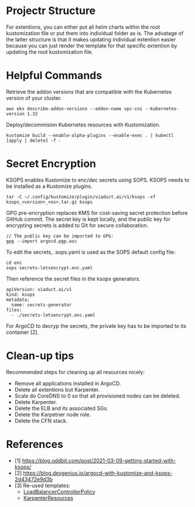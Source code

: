 # Projectr Structure

For extentions, you can either put all helm charts within the root kustomization file or put them into individual folder as is. The advatage of the latter structure is that it makes updating individual extention easier because you can just render the template for that specific extention by updating the root kustomization file.

# Helpful Commands

Retrieve the addon versions that are compatible with the Kubernetes version of your cluster.

```
aws eks describe-addon-versions --addon-name vpc-cni --kubernetes-version 1.32
```

Deploy/decommision Kubernetes resources with Kustomization.
```
kustomize build --enable-alpha-plugins --enable-exec . | kubectl [apply | delete] -f -
```

# Secret Encryption

KSOPS enables Kustomize to enc/dec secrets using SOPS. KSOPS needs to be installed as a Kustomize plugins.

```
tar -C ~/.config/kustomize/plugin/viaduct.ai/v1/ksops -xf ksops_<version>_<os>.tar.gz ksops
```

GPG pre-encryption replaces KMS for cost-saving secret protection before GitHub commit. The secret key is kept locally, and the public key for encrypting secrets is added to Git for secure collaboration.

```
// The public key can be imported to GPG:
gpg --import argocd.pgp.asc
```

To edit the secrets, .sops.yaml is used as the SOPS default config file:

```
cd enc
sops secrets-letsencrypt.enc.yaml
```

Then reference the secret files in the ksops generators.

```
apiVersion: viaduct.ai/v1
kind: ksops
metadata:
  name: secrets-generator
files:
  - ./secrets-letsencrypt.enc.yaml
```

For ArgoCD to decryp the secrets, the private key has to be imported to its container [2].

# Clean-up tips

Recommended steps for cleaning up all resources nicely:
- Remove all applications installed in ArgoCD.
- Delete all extentions but Karpenter.
- Scale do CoreDNS to 0 so that all provisioned nodes can be deleted.
- Delete Karpenter.
- Delete the ELB and its associated SGs.
- Delete the Karpetner node role.
- Delete the CFN stack.

# References
- [1] https://blog.oddbit.com/post/2021-03-09-getting-started-with-ksops/
- [2] https://blog.devgenius.io/argocd-with-kustomize-and-ksops-2d43472e9d3b
- [3] Re-used templates:
  - [LoadBalancerControllerPolicy](https://raw.githubusercontent.com/kubernetes-sigs/aws-load-balancer-controller/refs/heads/main/docs/install/iam_policy.json)
  - [KarpenterResources](https://raw.githubusercontent.com/aws/karpenter-provider-aws/refs/heads/main/website/content/en/v1.4/getting-started/getting-started-with-karpenter/cloudformation.yaml)